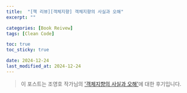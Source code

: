 ```yaml
---
title:  "[책 리뷰][객체지향] 객체지향의 사실과 오해"
excerpt: ""

categories: [Book Reivew]
tags: [Clean Code]

toc: true
toc_sticky: true

date: 2024-12-24
last_modified_at: 2024-12-24
---
```


> 이 포스트는 조영호 작가님의 ['객체지향의 사실과 오해'](https://product.kyobobook.co.kr/detail/S000001628109)에 대한 후기입니다.  

